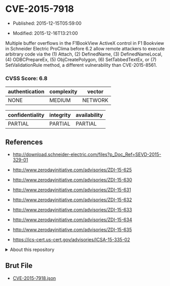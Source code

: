 # CVE-2015-7918

- Published: 2015-12-15T05:59:00

- Modified: 2015-12-16T13:21:00

Multiple buffer overflows in the F1BookView ActiveX control in F1 Bookview in Schneider Electric ProClima before 6.2 allow remote attackers to execute arbitrary code via the (1) Attach, (2) DefinedName, (3) DefinedNameLocal, (4) ODBCPrepareEx, (5) ObjCreatePolygon, (6) SetTabbedTextEx, or (7) SetValidationRule method, a different vulnerability than CVE-2015-8561.

### CVSS Score: **6.8**

| authentication | complexity | vector |
| --- | --- | --- |
| NONE | MEDIUM | NETWORK |

| confidentiality | integrity | availability |
| --- | --- | --- |
| PARTIAL | PARTIAL | PARTIAL |

## References

* http://download.schneider-electric.com/files?p_Doc_Ref=SEVD-2015-329-01

* http://www.zerodayinitiative.com/advisories/ZDI-15-625

* http://www.zerodayinitiative.com/advisories/ZDI-15-630

* http://www.zerodayinitiative.com/advisories/ZDI-15-631

* http://www.zerodayinitiative.com/advisories/ZDI-15-632

* http://www.zerodayinitiative.com/advisories/ZDI-15-633

* http://www.zerodayinitiative.com/advisories/ZDI-15-634

* http://www.zerodayinitiative.com/advisories/ZDI-15-635

* https://ics-cert.us-cert.gov/advisories/ICSA-15-335-02

<details>
<summary>About this repository</summary> 

  This repository is part of the project [Live Hack CVE](https://github.com/Live-Hack-CVE). Main website can be found [www.live-hack.org](https://www.live-hack.org) 
  
  Made by [Sn0wAlice](https://github.com/Sn0wAlice) for the people that care about security and need to have a feed of the latest CVEs. Hope you enjoy it, don't forget to star the repo and follow me on [Twitter](https://twitter.com/Sn0wAlice) and [Github](https://github.com/Sn0wAlice). And that is my [personnal website](https://www.alice-snow.me/)

  - [Home Page](https://github.com/Live-Hack-CVE)
  - [Framework](https://github.com/Live-Hack-CVE/cve-framework)
  - [CVE database](https://github.com/Live-Hack-CVE/full_database)
  - [Changelog](https://github.com/Live-Hack-CVE/Changelog)
</details>

## Brut File

* [CVE-2015-7918.json](https://raw.githubusercontent.com/Live-Hack-CVE/full_database/main/cves/2015/CVE-2015-7918.json)

